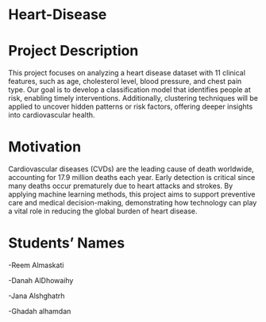# Heart-Disease
# Project Description
This project focuses on analyzing a heart disease dataset with 11 clinical features, such as age, cholesterol level, blood pressure, and chest pain type. Our goal is to develop a classification model that identifies people at risk, enabling timely interventions. Additionally, clustering techniques will be applied to uncover hidden patterns or risk factors, offering deeper insights into cardiovascular health.

# Motivation

Cardiovascular diseases (CVDs) are the leading cause of death worldwide, accounting for 17.9 million deaths each year. Early detection is critical since many deaths occur prematurely due to heart attacks and strokes. By applying machine learning methods, this project aims to support preventive care and medical decision-making, demonstrating how technology can play a vital role in reducing the global burden of heart disease.

# Students’ Names

-Reem Almaskati

-Danah AlDhowaihy

-Jana Alshghatrh

-Ghadah alhamdan
